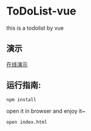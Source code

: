 ﻿# ToDoList-vue
this is a todolist by vue

## 演示

<a href="http://www.iswn.me/ToDoList-vue/" target="_blank">在线演示</a>

## 运行指南:

```
npm install

```
open it in browser and enjoy it~

```
open index.html

```
